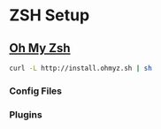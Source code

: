 ZSH Setup
=========

[Oh My Zsh][zsh]
----------------
```bash
curl -L http://install.ohmyz.sh | sh
```

### Config Files

### Plugins


[zsh]: http://ohmyz.sh

